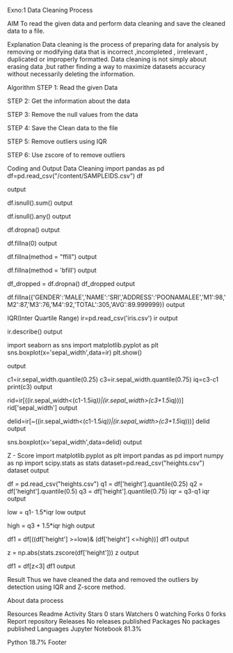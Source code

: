 Exno:1
Data Cleaning Process

AIM
To read the given data and perform data cleaning and save the cleaned data to a file.

Explanation
Data cleaning is the process of preparing data for analysis by removing or modifying data that is incorrect ,incompleted , irrelevant , duplicated or improperly formatted. Data cleaning is not simply about erasing data ,but rather finding a way to maximize datasets accuracy without necessarily deleting the information.

Algorithm
STEP 1: Read the given Data

STEP 2: Get the information about the data

STEP 3: Remove the null values from the data

STEP 4: Save the Clean data to the file

STEP 5: Remove outliers using IQR

STEP 6: Use zscore of to remove outliers

Coding and Output
Data Cleaning
import pandas as pd
df=pd.read_csv("/content/SAMPLEIDS.csv")
df

output

df.isnull().sum()
output

df.isnull().any()
output

df.dropna()
output

df.fillna(0)
output

df.fillna(method = "ffill")
output

df.fillna(method = 'bfill')
output

df_dropped = df.dropna()
df_dropped
output

df.fillna({'GENDER':'MALE','NAME':'SRI','ADDRESS':'POONAMALEE','M1':98,'M2':87,'M3':76,'M4':92,'TOTAL':305,'AVG':89.999999})
output

IQR(Inter Quartile Range)
ir=pd.read_csv('iris.csv')
ir
output

ir.describe()
output

import seaborn as sns
import matplotlib.pyplot as plt
sns.boxplot(x='sepal_width',data=ir)
plt.show()

output

 c1=ir.sepal_width.quantile(0.25)
 c3=ir.sepal_width.quantile(0.75)
 iq=c3-c1
 print(c3)
output

rid=ir[((ir.sepal_width<(c1-1.5*iq))|(ir.sepal_width>(c3+1.5*iq)))]
rid['sepal_width']
output

delid=ir[~((ir.sepal_width<(c1-1.5*iq))|(ir.sepal_width>(c3+1.5*iq)))]
delid
output

sns.boxplot(x='sepal_width',data=delid)
output

Z - Score
import matplotlib.pyplot as plt
import pandas as pd
import numpy as np
import scipy.stats as stats
dataset=pd.read_csv("heights.csv")
dataset
output

df = pd.read_csv("heights.csv")
q1 = df['height'].quantile(0.25)
q2 = df['height'].quantile(0.5)
q3 = df['height'].quantile(0.75)
iqr = q3-q1
iqr
output

low = q1- 1.5*iqr
low
output

high = q3 + 1.5*iqr
high
output

df1 = df[((df['height'] >=low)& (df['height'] <=high))]
df1
output

z = np.abs(stats.zscore(df['height']))
z
output

df1 = df[z<3]
df1
output

Result
Thus we have cleaned the data and removed the outliers by detection using IQR and Z-score method.

About
data process

Resources
 Readme
 Activity
Stars
 0 stars
Watchers
 0 watching
Forks
 0 forks
Report repository
Releases
No releases published
Packages
No packages published
Languages
Jupyter Notebook
81.3%
 
Python
18.7%
Footer
